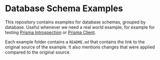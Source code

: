 # Database Schema Examples

This repository contains examples for database schemas, grouped by database. Useful whenever we need a real world example, for example for testing [Prisma Introspection](https://www.prisma.io/docs/reference/tools-and-interfaces/introspection) or [Prisma Client](https://www.prisma.io/docs/reference/tools-and-interfaces/prisma-client).

Each example folder contains a `README.md` that contains the link to the original source of the example. It also mentions changes that were applied compared to the original source.
